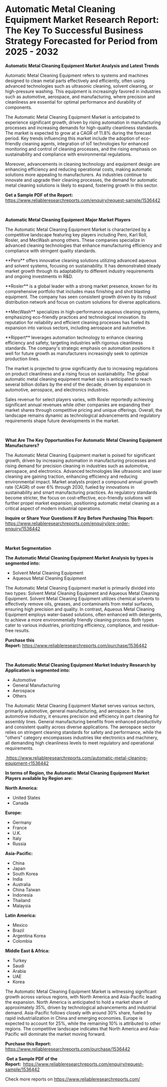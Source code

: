 <p><h1>Automatic Metal Cleaning Equipment Market Research Report: The Key To Successful Business Strategy Forecasted for Period from 2025 - 2032</h1></p><p><strong>Automatic Metal Cleaning Equipment Market Analysis and Latest Trends</strong></p>
<p><p>Automatic Metal Cleaning Equipment refers to systems and machines designed to clean metal parts effectively and efficiently, often using advanced technologies such as ultrasonic cleaning, solvent cleaning, or high-pressure washing. This equipment is increasingly favored in industries such as automotive, aerospace, and manufacturing, where precision and cleanliness are essential for optimal performance and durability of components.</p><p>The Automatic Metal Cleaning Equipment Market is anticipated to experience significant growth, driven by rising automation in manufacturing processes and increasing demands for high-quality cleanliness standards. The market is expected to grow at a CAGR of 11.8% during the forecast period. Key trends influencing this market include the adoption of eco-friendly cleaning agents, integration of IoT technologies for enhanced monitoring and control of cleaning processes, and the rising emphasis on sustainability and compliance with environmental regulations.</p><p>Moreover, advancements in cleaning technology and equipment design are enhancing efficiency and reducing operational costs, making automatic solutions more appealing to manufacturers. As industries continue to innovate and upgrade their cleaning processes, the demand for automatic metal cleaning solutions is likely to expand, fostering growth in this sector.</p></p>
<p><strong>Get a Sample PDF of the Report:&nbsp;</strong> <a href="https://www.reliableresearchreports.com/enquiry/request-sample/1536442?utm_campaign=32&utm_medium=2&utm_source=Github&utm_content=ia&utm_term=27022025&utm_id=automatic-metal-cleaning-equipment">https://www.reliableresearchreports.com/enquiry/request-sample/1536442</a></p>
<p>&nbsp;</p>
<p><strong>Automatic Metal Cleaning Equipment Major Market Players</strong></p>
<p><p>The Automatic Metal Cleaning Equipment Market is characterized by a competitive landscape featuring key players including Pero, Karl Roll, Rosler, and MecWash among others. These companies specialize in advanced cleaning technologies that enhance manufacturing efficiency and compliance with stringent quality standards.</p><p>**Pero** offers innovative cleaning solutions utilizing advanced aqueous and solvent systems, focusing on sustainability. It has demonstrated steady market growth through its adaptability to different industry requirements and ongoing investments in R&D.</p><p>**Rosler** is a global leader with a strong market presence, known for its comprehensive portfolio that includes mass finishing and shot blasting equipment. The company has seen consistent growth driven by its robust distribution network and focus on custom solutions for diverse applications.</p><p>**MecWash** specializes in high-performance aqueous cleaning systems, emphasizing eco-friendly practices and technological innovation. Its reputation for reliability and efficient cleaning processes has fueled its expansion into various sectors, including aerospace and automotive.</p><p>**Rippert** leverages automation technology to enhance cleaning efficiency and safety, targeting industries with rigorous cleanliness standards. The company's strategic emphasis on automation positions it well for future growth as manufacturers increasingly seek to optimize production lines.</p><p>The market is projected to grow significantly due to increasing regulations on product cleanliness and a rising focus on sustainability. The global automatic metal cleaning equipment market size is anticipated to reach several billion dollars by the end of the decade, driven by expansion in automotive, aerospace, and electronics industries.</p><p>Sales revenue for select players varies, with Rosler reportedly achieving significant annual revenues while other companies are expanding their market shares through competitive pricing and unique offerings. Overall, the landscape remains dynamic as technological advancements and regulatory requirements shape future developments in the market.</p></p>
<p>&nbsp;</p>
<p><strong>What Are The Key Opportunities For Automatic Metal Cleaning Equipment Manufacturers?</strong></p>
<p><p>The Automatic Metal Cleaning Equipment market is poised for significant growth, driven by increasing automation in manufacturing processes and rising demand for precision cleaning in industries such as automotive, aerospace, and electronics. Advanced technologies like ultrasonic and laser cleaning are gaining traction, enhancing efficiency and reducing environmental impact. Market analysts project a compound annual growth rate (CAGR) of over 6% through 2030, fueled by innovations in sustainability and smart manufacturing practices. As regulatory standards become stricter, the focus on cost-effective, eco-friendly solutions will further propel market expansion, positioning automatic metal cleaning as a critical aspect of modern industrial operations.</p></p>
<p><strong>Inquire or Share Your Questions If Any Before Purchasing This Report:</strong> <a href="https://www.reliableresearchreports.com/enquiry/pre-order-enquiry/1536442?utm_campaign=32&utm_medium=2&utm_source=Github&utm_content=ia&utm_term=27022025&utm_id=automatic-metal-cleaning-equipment">https://www.reliableresearchreports.com/enquiry/pre-order-enquiry/1536442</a></p>
<p>&nbsp;</p>
<p><strong>Market Segmentation</strong></p>
<p><strong>The Automatic Metal Cleaning Equipment Market Analysis by types is segmented into:</strong></p>
<p><ul><li>Solvent Metal Cleaning Equipment</li><li>Aqueous Metal Cleaning Equipment</li></ul></p>
<p><p>The Automatic Metal Cleaning Equipment market is primarily divided into two types: Solvent Metal Cleaning Equipment and Aqueous Metal Cleaning Equipment. Solvent Metal Cleaning Equipment utilizes chemical solvents to effectively remove oils, greases, and contaminants from metal surfaces, ensuring high precision and quality. In contrast, Aqueous Metal Cleaning Equipment employs water-based solutions, often enhanced with detergents, to achieve a more environmentally friendly cleaning process. Both types cater to various industries, prioritizing efficiency, compliance, and residue-free results.</p></p>
<p><strong>Purchase this Report:&nbsp;</strong><a href="https://www.reliableresearchreports.com/purchase/1536442?utm_campaign=32&utm_medium=2&utm_source=Github&utm_content=ia&utm_term=27022025&utm_id=automatic-metal-cleaning-equipment">https://www.reliableresearchreports.com/purchase/1536442</a></p>
<p>&nbsp;</p>
<p><strong>The Automatic Metal Cleaning Equipment Market Industry Research by Application is segmented into:</strong></p>
<p><ul><li>Automotive</li><li>General Manufacturing</li><li>Aerospace</li><li>Others</li></ul></p>
<p><p>The Automatic Metal Cleaning Equipment Market serves various sectors, primarily automotive, general manufacturing, and aerospace. In the automotive industry, it ensures precision and efficiency in part cleaning for assembly lines. General manufacturing benefits from enhanced productivity and consistent quality across diverse applications. The aerospace sector relies on stringent cleaning standards for safety and performance, while the "others" category encompasses industries like electronics and machinery, all demanding high cleanliness levels to meet regulatory and operational requirements.</p></p>
<p><a href="https://www.reliableresearchreports.com/automatic-metal-cleaning-equipment-r1536442?utm_campaign=32&utm_medium=2&utm_source=Github&utm_content=ia&utm_term=27022025&utm_id=automatic-metal-cleaning-equipment">&nbsp;https://www.reliableresearchreports.com/automatic-metal-cleaning-equipment-r1536442</a></p>
<p><strong>In terms of Region, the Automatic Metal Cleaning Equipment Market Players available by Region are:</strong></p>
<p>
    <p> <strong> North America: </strong>
        <ul>
            <li>United States</li>
            <li>Canada</li>
        </ul>
        </p> 
    <p> <strong> Europe: </strong>
        <ul>
            <li>Germany</li>
            <li>France</li>
            <li>U.K.</li>
            <li>Italy</li>
            <li>Russia</li>
        </ul>
        </p> 
    <p> <strong> Asia-Pacific: </strong>
        <ul>
            <li>China</li>
            <li>Japan</li>
            <li>South Korea</li>
            <li>India</li>
            <li>Australia</li>
            <li>China Taiwan</li>
            <li>Indonesia</li>
            <li>Thailand</li>
            <li>Malaysia</li>
        </ul>
        </p> 
    <p> <strong> Latin America: </strong>
        <ul>
            <li>Mexico</li>
            <li>Brazil</li>
            <li>Argentina Korea</li>
            <li>Colombia</li>
        </ul>
        </p> 
    <p> <strong> Middle East & Africa: </strong>
        <ul>
            <li>Turkey</li>
            <li>Saudi</li>
            <li>Arabia</li>
            <li>UAE</li>
            <li>Korea</li>
        </ul>
    </p>
    </p>
<p><p>The Automatic Metal Cleaning Equipment Market is witnessing significant growth across various regions, with North America and Asia-Pacific leading the expansion. North America is anticipated to hold a market share of approximately 35%, driven by technological advancements and industrial demand. Asia-Pacific follows closely with around 30% share, fueled by rapid industrialization in China and emerging economies. Europe is expected to account for 25%, while the remaining 10% is attributed to other regions. The competitive landscape indicates that North America and Asia-Pacific will dominate the market moving forward.</p></p>
<p><strong>Purchase this Report: </strong><a href="https://www.reliableresearchreports.com/purchase/1536442?utm_campaign=32&utm_medium=2&utm_source=Github&utm_content=ia&utm_term=27022025&utm_id=automatic-metal-cleaning-equipment">https://www.reliableresearchreports.com/purchase/1536442</a></p>
<p>&nbsp;<strong>Get a Sample PDF of the Report:&nbsp;&nbsp;</strong><a href="https://www.reliableresearchreports.com/enquiry/request-sample/1536442?utm_campaign=32&utm_medium=2&utm_source=Github&utm_content=ia&utm_term=27022025&utm_id=automatic-metal-cleaning-equipment">https://www.reliableresearchreports.com/enquiry/request-sample/1536442</a></p>
<p><strong></strong></p>
<p>Check more reports on <a href="https://www.reliableresearchreports.com/?utm_campaign=32&utm_medium=2&utm_source=Github&utm_content=ia&utm_term=27022025&utm_id=automatic-metal-cleaning-equipment">https://www.reliableresearchreports.com/</a></p>